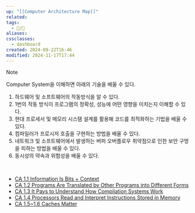 ```yaml
---
up: "[[Computer Architecture Map]]"
related: 
tags:
  - 📝/🌿️
aliases: 
cssclasses:
  - dashboard
created: 2024-09-22T16:46
modified: 2024-11-17T17:44
---
```


> [!NOTE]
> Computer System을 이해하면 아래의 기술을 배울 수 있다.
>
> 1. 하드웨어 및 소프트웨어의 작동방식을 알 수 있다.
> 2. 1번의 작동 방식이 프로그램의 정확성, 성능에 어떤 영향을 미치는지 이해할 수 있다.
> 3. 현대 프로세서 및 메모리 시스템 설계를 활용해 코드를 최적화하는 기법을 배울 수 있다.
> 4. 컴파일러가 프로시저 호출을 구현하는 방법을 배울 수 있다.
> 5. 네트워크 및 소프트웨어에서 발생하는 버퍼 오버플로우 취약점으로 인한 보안 구멍을 피하는 방법을 배울 수 있다.
> 6. 동시성의 약속과 위험성을 배울 수 있다.

<br>

-   [CA 1.1 Information Is Bits + Context](./CA_1.1_Information_Is_Bits_+_Context.md)
-   [CA 1.2 Programs Are Translated by Other Programs into Different Forms](./CA_1.2_Programs_Are_Translated_by_Other_Programs_into_Different_Forms.md)
-   [CA 1.3 It Pays to Understand How Compilation Systems Work](./CA_1.3_It_Pays_to_UnderStand_How_Compilation_Systems_Work.md)
-   [CA 1.4 Processors Read and Interpret Instructions Stored in Memory](./CA_1.4_Processors_Read_and_Interpret_Instructions_Stored_in_Memory.md)
-   [CA 1.5~1.6 Caches Matter](./CA_1.5~1.6_Caches_Matter.md)
